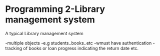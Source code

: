 # Programming 2-Library management system
 A typical Library management system
 
 -multiple objects
 -e.g students..books..etc
 -wmust have authentication
 -tracking of books  or  loan progress  indicating the return date etc.
